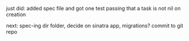 just did: added spec file and got one test passing that a task is not nil on creation

next: spec-ing dir folder, decide on sinatra app, migrations? commit to git repo
